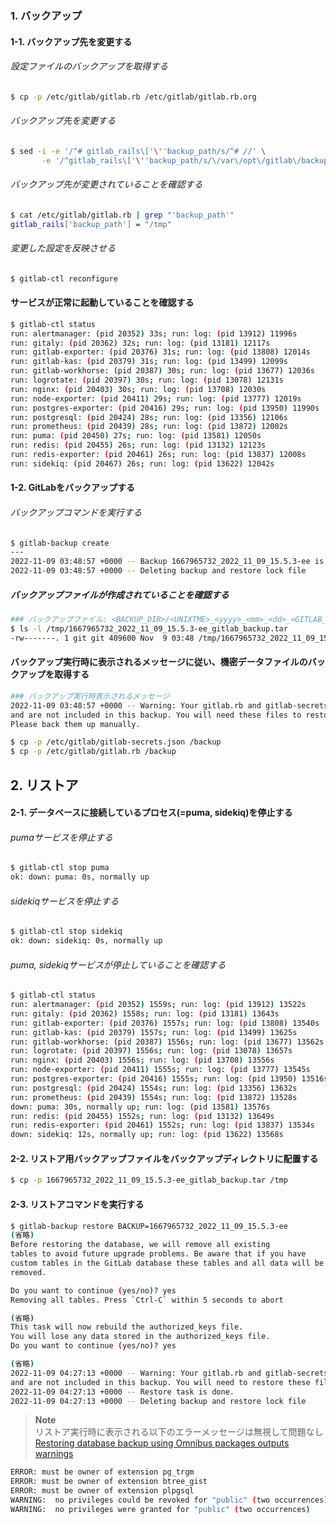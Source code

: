 ### 1. バックアップ

#### 1-1. バックアップ先を変更する

###### 設定ファイルのバックアップを取得する

```bash
$ cp -p /etc/gitlab/gitlab.rb /etc/gitlab/gitlab.rb.org
```

###### バックアップ先を変更する

```bash
$ sed -i -e '/^# gitlab_rails\['\''backup_path/s/^# //' \
       -e '/^gitlab_rails\['\''backup_path/s/\/var\/opt\/gitlab\/backups/\/tmp/' /etc/gitlab/gitlab.rb
```

###### バックアップ先が変更されていることを確認する

```bash
$ cat /etc/gitlab/gitlab.rb | grep "'backup_path'"
gitlab_rails['backup_path'] = "/tmp"
```

###### 変更した設定を反映させる

```bash
$ gitlab-ctl reconfigure
```

#### サービスが正常に起動していることを確認する

```bash
$ gitlab-ctl status
run: alertmanager: (pid 20352) 33s; run: log: (pid 13912) 11996s
run: gitaly: (pid 20362) 32s; run: log: (pid 13181) 12117s
run: gitlab-exporter: (pid 20376) 31s; run: log: (pid 13808) 12014s
run: gitlab-kas: (pid 20379) 31s; run: log: (pid 13499) 12099s
run: gitlab-workhorse: (pid 20387) 30s; run: log: (pid 13677) 12036s
run: logrotate: (pid 20397) 30s; run: log: (pid 13078) 12131s
run: nginx: (pid 20403) 30s; run: log: (pid 13708) 12030s
run: node-exporter: (pid 20411) 29s; run: log: (pid 13777) 12019s
run: postgres-exporter: (pid 20416) 29s; run: log: (pid 13950) 11990s
run: postgresql: (pid 20424) 28s; run: log: (pid 13356) 12106s
run: prometheus: (pid 20439) 28s; run: log: (pid 13872) 12002s
run: puma: (pid 20450) 27s; run: log: (pid 13581) 12050s
run: redis: (pid 20455) 26s; run: log: (pid 13132) 12123s
run: redis-exporter: (pid 20461) 26s; run: log: (pid 13837) 12008s
run: sidekiq: (pid 20467) 26s; run: log: (pid 13622) 12042s
```

#### 1-2. GitLabをバックアップする

###### バックアップコマンドを実行する

```bash
$ gitlab-backup create
---
2022-11-09 03:48:57 +0000 -- Backup 1667965732_2022_11_09_15.5.3-ee is done.
2022-11-09 03:48:57 +0000 -- Deleting backup and restore lock file
```

##### バックアップファイルが作成されていることを確認する

```bash
### バックアップファイル: <BACKUP_DIR>/<UNIXTME>_<yyyy>_<mm>_<dd>_<GITLAB_VERSION>_gitlab_backup.tar 
$ ls -l /tmp/1667965732_2022_11_09_15.5.3-ee_gitlab_backup.tar
-rw-------. 1 git git 409600 Nov  9 03:48 /tmp/1667965732_2022_11_09_15.5.3-ee_gitlab_backup.tar
```

#### バックアップ実行時に表示されるメッセージに従い、機密データファイルのバックアップを取得する

```bash
### バックアップ実行時表示されるメッセージ
2022-11-09 03:48:57 +0000 -- Warning: Your gitlab.rb and gitlab-secrets.json files contain sensitive data 
and are not included in this backup. You will need these files to restore a backup.
Please back them up manually.
````

```bash
$ cp -p /etc/gitlab/gitlab-secrets.json /backup
$ cp -p /etc/gitlab/gitlab.rb /backup
```

## 2. リストア

#### 2-1. データベースに接続しているプロセス(=puma, sidekiq)を停止する

###### pumaサービスを停止する

```bash
$ gitlab-ctl stop puma
ok: down: puma: 0s, normally up
```

###### sidekiqサービスを停止する

```bash
$ gitlab-ctl stop sidekiq
ok: down: sidekiq: 0s, normally up
```

###### puma, sidekiqサービスが停止していることを確認する

```bash
$ gitlab-ctl status
run: alertmanager: (pid 20352) 1559s; run: log: (pid 13912) 13522s
run: gitaly: (pid 20362) 1558s; run: log: (pid 13181) 13643s
run: gitlab-exporter: (pid 20376) 1557s; run: log: (pid 13808) 13540s
run: gitlab-kas: (pid 20379) 1557s; run: log: (pid 13499) 13625s
run: gitlab-workhorse: (pid 20387) 1556s; run: log: (pid 13677) 13562s
run: logrotate: (pid 20397) 1556s; run: log: (pid 13078) 13657s
run: nginx: (pid 20403) 1556s; run: log: (pid 13708) 13556s
run: node-exporter: (pid 20411) 1555s; run: log: (pid 13777) 13545s
run: postgres-exporter: (pid 20416) 1555s; run: log: (pid 13950) 13516s
run: postgresql: (pid 20424) 1554s; run: log: (pid 13356) 13632s
run: prometheus: (pid 20439) 1554s; run: log: (pid 13872) 13528s
down: puma: 30s, normally up; run: log: (pid 13581) 13576s
run: redis: (pid 20455) 1552s; run: log: (pid 13132) 13649s
run: redis-exporter: (pid 20461) 1552s; run: log: (pid 13837) 13534s
down: sidekiq: 12s, normally up; run: log: (pid 13622) 13568s
```

#### 2-2. リストア用バックアップファイルをバックアップディレクトリに配置する

```bash
$ cp -p 1667965732_2022_11_09_15.5.3-ee_gitlab_backup.tar /tmp
```

#### 2-3. リストアコマンドを実行する

```bash
$ gitlab-backup restore BACKUP=1667965732_2022_11_09_15.5.3-ee
(省略)
Before restoring the database, we will remove all existing
tables to avoid future upgrade problems. Be aware that if you have
custom tables in the GitLab database these tables and all data will be
removed.

Do you want to continue (yes/no)? yes
Removing all tables. Press `Ctrl-C` within 5 seconds to abort

(省略)
This task will now rebuild the authorized_keys file.
You will lose any data stored in the authorized_keys file.
Do you want to continue (yes/no)? yes

(省略)
2022-11-09 04:27:13 +0000 -- Warning: Your gitlab.rb and gitlab-secrets.json files contain sensitive data 
and are not included in this backup. You will need to restore these files manually.
2022-11-09 04:27:13 +0000 -- Restore task is done.
2022-11-09 04:27:13 +0000 -- Deleting backup and restore lock file
```

> **Note**  
> リストア実行時に表示される以下のエラーメッセージは無視して問題なし  
> [Restoring database backup using Omnibus packages outputs warnings](https://docs.gitlab.com/ee/raketasks/backup_restore.html#restoring-database-backup-using-omnibus-packages-outputs-warnings "Troubleshooting")

```bash
ERROR: must be owner of extension pg_trgm
ERROR: must be owner of extension btree_gist
ERROR: must be owner of extension plpgsql
WARNING:  no privileges could be revoked for "public" (two occurrences)
WARNING:  no privileges were granted for "public" (two occurrences)
```
